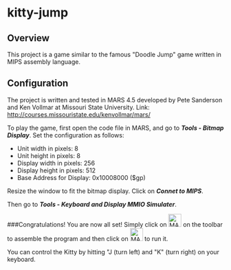 # kitty-jump
## Overview
This project is a game similar to the famous "Doodle Jump" game written in MIPS assembly language.
## Configuration
The project is written and tested in MARS 4.5 developed by Pete Sanderson and Ken Vollmar at Missouri State University. 
Link: http://courses.missouristate.edu/kenvollmar/mars/

To play the game, first open the code file in MARS, and go to ***Tools - Bitmap Display***. Set the configuration as follows:

- Unit width in pixels: 8    			     
- Unit height in pixels: 8
- Display width in pixels: 256
- Display height in pixels: 512
- Base Address for Display: 0x10008000 ($gp)

Resize the window to fit the bitmap display.
Click on ***Connet to MIPS***.

Then go to ***Tools - Keyboard and Display MMIO Simulater***.

###Congratulations! You are now all set!
Simply click on <img src=https://user-images.githubusercontent.com/77775845/105328859-7e7cca80-5b9e-11eb-96de-de8f371a2de4.jpg width = "30" alt = "MARS-assemble-icon">
on the toolbar to assemble the program 
 and then click on <img src=https://user-images.githubusercontent.com/77775845/105328867-80468e00-5b9e-11eb-8a9c-3981acb516d4.jpg width = "30" alt = "MARS-run-icon">
to run it. 

You can control the Kitty by hitting "J (turn left) and "K" (turn right) on your keyboard.

